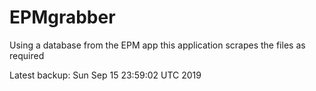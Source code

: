 # EPMgrabber
Using a database from the EPM app this application scrapes the files as required


Latest backup: Sun Sep 15 23:59:02 UTC 2019
